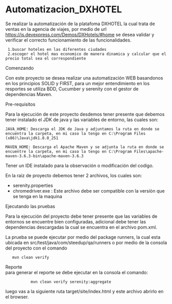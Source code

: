# Automatizacion_DXHOTEL

Se realizar la automatización de la platafoma DXHOTEL la cual trata de ventas en la agencia de viajes, por medio de url https://js.devexpress.com/Demos/DXHotels/#home se desea validar y verificar el correcto funcionamiento de las funcionalidades.

     1.buscar hoteles en las diferentes ciudades 
     2.escoger el hotel mas economico de manera dinamica y calcular que el precio total sea el correspondiente



Comenzando ️

Con este proyecto se desea realizar una automatización WEB basandonos en los principios SOLID y FIRST, para un mejor entendimiento en los resportes se utiliza BDD, Cucumber y serenity con el gestor de dependencias Maven.

Pre-requisitos 

Para la ejecución de este proyecto desdemos tener presente que debemos tener instalado el JDK de java y las variables de entorno, las cuales son:

    JAVA_HOME: Descarga el JDK de Java y adjuntamos la ruta en donde se encuentra la carpeta, en mi caso la tengo en C:\Program Files (x86)\Java\jdk1.8.0_251

    MAVEN_HOME: Descarga el Apache Maven y se adjunta la ruta en donde se encuentre la carpeta, en mi caso la tengo en C:\Program Files\apache-maven-3.6.3-bin\apache-maven-3.6.3

Tener un IDE instalado para la observación o modificación del codigo.

En la raiz de proyecto debemos tener 2 archivos, los cuales son:
- serenity.properties
- chromedriver.exe : Este archivo debe ser compatible con la versiòn que se tenga en la maquina

Ejecutando las pruebas ️

Para la ejecución del proyecto debe tener presente que las variables de entornos se encuentre bien configuradas, adicional debe tener las dependencias descargadas la cual se encuentra en el archivo pom.xml.

La prueba se puede ejecutar por medio del package runners, la cual esta ubicada en src/test/java/com/steedup/qa/runners o por medio de la consola del proyecto con el comando

       mvn clean verify

Reporte  
para generar el reporte se debe ejecutar en la consola el comando:
 
               mvn clean verify serenity:aggregate
luego vas a la siguiente ruta target/site/index.html y este archivo abrirlo en el browser.



